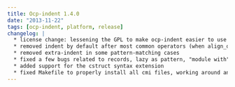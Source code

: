 ```yaml
---
title: Ocp-indent 1.4.0
date: "2013-11-22"
tags: [ocp-indent, platform, release]
changelog: |
  * license change: lessening the GPL to make ocp-indent easier to use as a library
  * removed indent by default after most common operators (when align_ops is set)
  * removed extra-indent in some pattern-matching cases
  * fixed a few bugs related to records, lazy as pattern, "module with"
  * added support for the cstruct syntax extension
  * fixed Makefile to properly install all cmi files, working around an ocp-build bug
---
```


